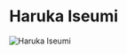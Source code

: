 # Haruka Iseumi

![Haruka Iseumi](https://static.wikia.nocookie.net/chainsaw-man/images/b/b1/Haruka.png/revision/latest/scale-to-width-down/342?cb=20230425034157)

